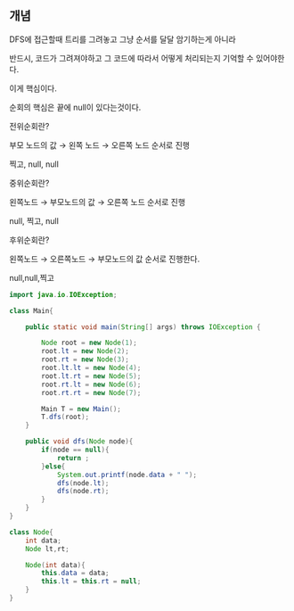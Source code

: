 ## 개념

DFS에 접근할때 트리를 그려놓고 그냥 순서를 달달 암기하는게 아니라

반드시, 코드가 그려져야하고 그 코드에 따라서 어떻게 처리되는지 기억할 수 있어야한다.

이게 핵심이다.

순회의 핵심은 끝에 null이 있다는것이다.

전위순회란?

부모 노드의 값 → 왼쪽 노드 → 오른쪽 노드 순서로 진행

찍고, null, null

중위순회란?

왼쪽노드 → 부모노드의 값 → 오른쪽 노드 순서로 진행

null, 찍고, null

후위순회란?

왼쪽노드 → 오른쪽노드 → 부모노드의 값 순서로 진행한다.

null,null,찍고

```java
import java.io.IOException;

class Main{

    public static void main(String[] args) throws IOException {

        Node root = new Node(1);
        root.lt = new Node(2);
        root.rt = new Node(3);
        root.lt.lt = new Node(4);
        root.lt.rt = new Node(5);
        root.rt.lt = new Node(6);
        root.rt.rt = new Node(7);

        Main T = new Main();
        T.dfs(root);
    }

    public void dfs(Node node){
        if(node == null){
            return ;
        }else{
            System.out.printf(node.data + " ");
            dfs(node.lt);
            dfs(node.rt);
        }
    }
}

class Node{
    int data;
    Node lt,rt;

    Node(int data){
        this.data = data;
        this.lt = this.rt = null;
    }
}
```
